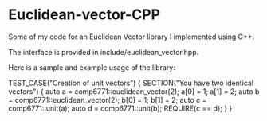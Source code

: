 # Euclidean-vector-CPP
Some of my code for an Euclidean Vector library I implemented using C++.

The interface is provided in include/euclidean_vector.hpp.

Here is a sample and example usage of the library:

TEST_CASE("Creation of unit vectors") {
  SECTION("You have two identical vectors") {
    auto a = comp6771::euclidean_vector(2);
    a[0] = 1;
    a[1] = 2;
    auto b = comp6771::euclidean_vector(2);
    b[0] = 1;
    b[1] = 2;
    auto c = comp6771::unit(a);
    auto d = comp6771::unit(b);
    REQUIRE(c == d);
  }
}

